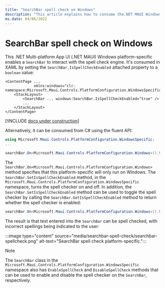 ```yaml
---
title: "SearchBar spell check on Windows"
description: "This article explains how to consume the.NET MAUI Windows platform-specific that enables a SearchBar to interact with the spell check engine."
ms.date: 04/06/2022
---
```


# SearchBar spell check on Windows

This .NET Multi-platform App UI (.NET MAUI) Windows platform-specific enables a `SearchBar` to interact with the spell check engine. It's consumed in XAML by setting the `SearchBar.IsSpellCheckEnabled` attached property to a `boolean` value:

```xaml
<ContentPage ...
             xmlns:windows="clr-namespace:Microsoft.Maui.Controls.PlatformConfiguration.WindowsSpecific;assembly=Microsoft.Maui.Controls">
    <StackLayout>
        <SearchBar ... windows:SearchBar.IsSpellCheckEnabled="true" />
        ...
    </StackLayout>
</ContentPage>
```

[!INCLUDE [docs under construction](~/includes/preview-note.md)]

Alternatively, it can be consumed from C# using the fluent API:

```csharp
using Microsoft.Maui.Controls.PlatformConfiguration.WindowsSpecific;
...

searchBar.On<Microsoft.Maui.Controls.PlatformConfiguration.Windows>().SetIsSpellCheckEnabled(true);
```

The `SearchBar.On<Microsoft.Maui.Controls.PlatformConfiguration.Windows>` method specifies that this platform-specific will only run on Windows. The `SearchBar.SetIsSpellCheckEnabled` method, in the `Microsoft.Maui.Controls.PlatformConfiguration.WindowsSpecific` namespace, turns the spell checker on and off. In addition, the `SearchBar.SetIsSpellCheckEnabled` method can be used to toggle the spell checker by calling the `SearchBar.GetIsSpellCheckEnabled` method to return whether the spell checker is enabled:

```csharp
searchBar.On<Microsoft.Maui.Controls.PlatformConfiguration.Windows>().SetIsSpellCheckEnabled(!searchBar.On<Microsoft.Maui.Controls.PlatformConfiguration.Windows>().GetIsSpellCheckEnabled());
```

The result is that text entered into the `SearchBar` can be spell checked, with incorrect spellings being indicated to the user:

:::image type="content" source="media/searchbar-spell-check/searchbar-spellcheck.png" alt-text="SearchBar spell check platform-specific.":::

> [!NOTE]
> The `SearchBar` class in the `Microsoft.Maui.Controls.PlatformConfiguration.WindowsSpecific` namespace also has `EnableSpellCheck` and `DisableSpellCheck` methods that can be used to enable and disable the spell checker on the `SearchBar`, respectively.
